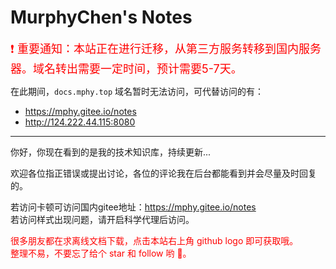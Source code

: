 <h1>MurphyChen's Notes</h1>

<font color=red size=4> ❗ 重要通知：本站正在进行迁移，从第三方服务转移到国内服务器。域名转出需要一定时间，预计需要5-7天。</font>

在此期间，`docs.mphy.top` 域名暂时无法访问，可代替访问的有：
- https://mphy.gitee.io/notes
- http://124.222.44.115:8080

---

你好，你现在看到的是我的技术知识库，持续更新...

欢迎各位指正错误或提出讨论，各位的评论我在后台都能看到并会尽量及时回复的。

若访问卡顿可访问国内gitee地址：https://mphy.gitee.io/notes  
若访问样式出现问题，请开启科学代理后访问。

<font color=red>很多朋友都在求离线文档下载，点击本站右上角 github logo 即可获取哦。<br>整理不易，不要忘了给个 star 和 follow 哟 🎈。</font>
